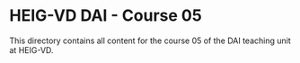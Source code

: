 # HEIG-VD DAI - Course 05

This directory contains all content for the course 05 of the DAI teaching unit
at HEIG-VD.
